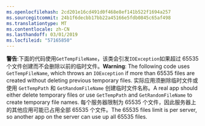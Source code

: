 ```yaml
---
ms.openlocfilehash: 2cd201e16cd491d0f468e8ef141b522f1694a257
ms.sourcegitcommit: 24b1f6decbb17bb22a45166e5fdb0845c65af498
ms.translationtype: MT
ms.contentlocale: zh-CN
ms.lasthandoff: 03/01/2019
ms.locfileid: "57165850"
---
```

<span data-ttu-id="1f7ee-101">**警告**:下面的代码使用`GetTempFileName`，该类会引发`IOException`如果超过 65535 个文件创建而不会删除以前的临时文件。</span><span class="sxs-lookup"><span data-stu-id="1f7ee-101">**Warning**: The following code uses `GetTempFileName`, which throws an `IOException` if more than 65535 files are created without deleting previous temporary files.</span></span> <span data-ttu-id="1f7ee-102">实际应用须删除临时文件或使用 `GetTempPath` 和 `GetRandomFileName` 创建临时文件名称。</span><span class="sxs-lookup"><span data-stu-id="1f7ee-102">A real app should either delete temporary files or use `GetTempPath` and `GetRandomFileName` to create temporary file names.</span></span> <span data-ttu-id="1f7ee-103">每个服务器限制为 65535 个文件，因此服务器上的其他应用可能已占用全部 65535 个文件。</span><span class="sxs-lookup"><span data-stu-id="1f7ee-103">The 65535 files limit is per server, so another app on the server can use up all 65535 files.</span></span> 
